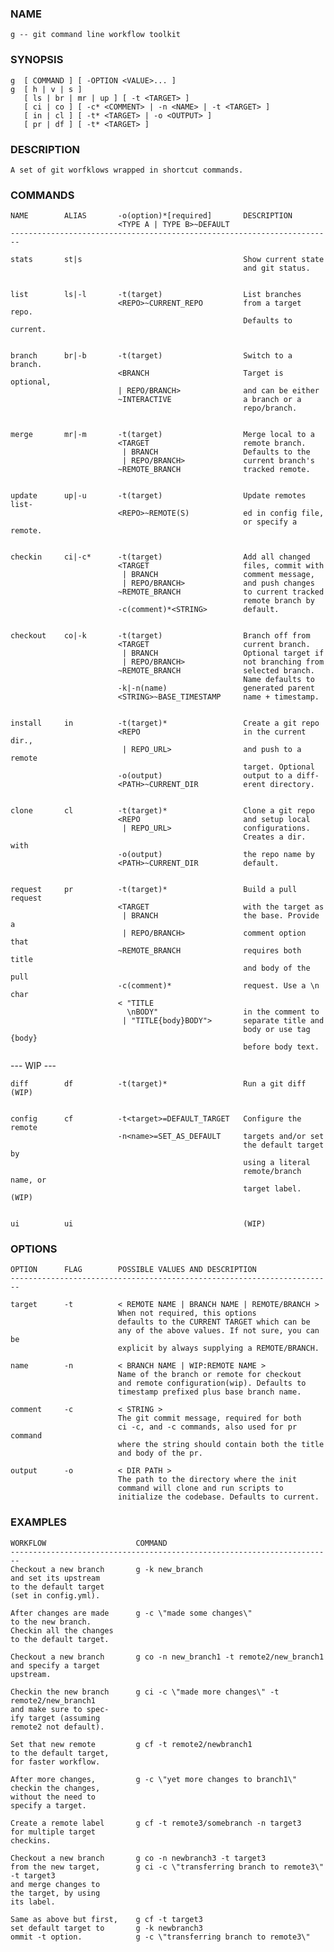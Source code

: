 ### NAME
    g -- git command line workflow toolkit 

### SYNOPSIS
    g  [ COMMAND ] [ -OPTION <VALUE>... ]
    g  [ h | v | s ]
       [ ls | br | mr | up ] [ -t <TARGET> ]
       [ ci | co ] [ -c* <COMMENT> | -n <NAME> | -t <TARGET> ] 
       [ in | cl ] [ -t* <TARGET> | -o <OUTPUT> ]
       [ pr | df ] [ -t* <TARGET> ] 

### DESCRIPTION
    A set of git worfklows wrapped in shortcut commands.
    
### COMMANDS
    NAME        ALIAS       -o(option)*[required]       DESCRIPTION 
                            <TYPE A | TYPE B>~DEFAULT          
    ------------------------------------------------------------------------

    stats       st|s                                    Show current state 
                                                        and git status.


    list        ls|-l       -t(target)                  List branches
                            <REPO>~CURRENT_REPO         from a target repo.
                                                        Defaults to current.


    branch      br|-b       -t(target)                  Switch to a branch.
                            <BRANCH                     Target is optional,
                            | REPO/BRANCH>              and can be either 
                            ~INTERACTIVE                a branch or a 
                                                        repo/branch.


    merge       mr|-m       -t(target)                  Merge local to a 
                            <TARGET                     remote branch.
                             | BRANCH                   Defaults to the
                             | REPO/BRANCH>             current branch's 
                            ~REMOTE_BRANCH              tracked remote.


    update      up|-u       -t(target)                  Update remotes list-
                            <REPO>~REMOTE(S)            ed in config file,
                                                        or specify a remote.


    checkin     ci|-c*      -t(target)                  Add all changed
                            <TARGET                     files, commit with
                             | BRANCH                   comment message,
                             | REPO/BRANCH>             and push changes
                            ~REMOTE_BRANCH              to current tracked
                                                        remote branch by 
                            -c(comment)*<STRING>        default.
                                                        

    checkout    co|-k       -t(target)                  Branch off from
                            <TARGET                     current branch.
                             | BRANCH                   Optional target if
                             | REPO/BRANCH>             not branching from
                            ~REMOTE_BRANCH              selected branch.
                                                        Name defaults to 
                            -k|-n(name)                 generated parent
                            <STRING>~BASE_TIMESTAMP     name + timestamp.  


    install     in          -t(target)*                 Create a git repo
                            <REPO                       in the current dir.,
                             | REPO_URL>                and push to a remote
                                                        target. Optional 
                            -o(output)                  output to a diff-
                            <PATH>~CURRENT_DIR          erent directory.


    clone       cl          -t(target)*                 Clone a git repo
                            <REPO                       and setup local 
                             | REPO_URL>                configurations. 
                                                        Creates a dir. with
                            -o(output)                  the repo name by 
                            <PATH>~CURRENT_DIR          default.


    request     pr          -t(target)*                 Build a pull request
                            <TARGET                     with the target as 
                             | BRANCH                   the base. Provide a
                             | REPO/BRANCH>             comment option that 
                            ~REMOTE_BRANCH              requires both title
                                                        and body of the pull
                            -c(comment)*                request. Use a \n char
                            < "TITLE                    
                              \nBODY"                   in the comment to
                             | "TITLE{body}BODY">       separate title and 
                                                        body or use tag {body}
                                                        before body text.

--- WIP ---

    diff        df          -t(target)*                 Run a git diff (WIP)

                                                        
    config      cf          -t<target>=DEFAULT_TARGET   Configure the remote
                            -n<name>=SET_AS_DEFAULT     targets and/or set
                                                        the default target by
                                                        using a literal 
                                                        remote/branch name, or
                                                        target label. (WIP)


    ui          ui                                      (WIP)


### OPTIONS
    OPTION      FLAG        POSSIBLE VALUES AND DESCRIPTION 
    ------------------------------------------------------------------------

    target      -t          < REMOTE NAME | BRANCH NAME | REMOTE/BRANCH >
                            When not required, this options 
                            defaults to the CURRENT TARGET which can be
                            any of the above values. If not sure, you can be
                            explicit by always supplying a REMOTE/BRANCH.

    name        -n          < BRANCH NAME | WIP:REMOTE NAME >
                            Name of the branch or remote for checkout
                            and remote configuration(wip). Defaults to 
                            timestamp prefixed plus base branch name.

    comment     -c          < STRING >
                            The git commit message, required for both
                            ci -c, and -c commands, also used for pr command
                            where the string should contain both the title 
                            and body of the pr.

    output      -o          < DIR PATH >
                            The path to the directory where the init 
                            command will clone and run scripts to 
                            initialize the codebase. Defaults to current.

### EXAMPLES
    WORKFLOW                    COMMAND
    ------------------------------------------------------------------------ 
    Checkout a new branch       g -k new_branch
    and set its upstream 
    to the default target
    (set in config.yml).

    After changes are made      g -c \"made some changes\"
    to the new branch. 
    Checkin all the changes 
    to the default target.

    Checkout a new branch       g co -n new_branch1 -t remote2/new_branch1
    and specify a target
    upstream.

    Checkin the new branch      g ci -c \"made more changes\" -t remote2/new_branch1
    and make sure to spec-
    ify target (assuming 
    remote2 not default).

    Set that new remote         g cf -t remote2/newbranch1
    to the default target,
    for faster workflow.

    After more changes,         g -c \"yet more changes to branch1\"
    checkin the changes, 
    without the need to 
    specify a target.

    Create a remote label       g cf -t remote3/somebranch -n target3
    for multiple target
    checkins.

    Checkout a new branch       g co -n newbranch3 -t target3
    from the new target,        g ci -c \"transferring branch to remote3\" -t target3
    and merge changes to 
    the target, by using 
    its label.

    Same as above but first,    g cf -t target3
    set default target to       g -k newbranch3
    ommit -t option.            g -c \"transferring branch to remote3\"
